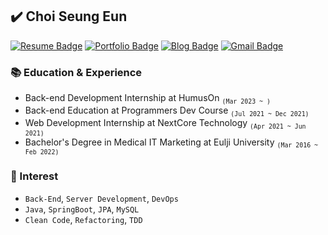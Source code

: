 ## ✔️ Choi Seung Eun

<div>
  
  [![Resume Badge](http://img.shields.io/badge/-Resume-blueviolet?style=flat&logo=notion)](https://cse0518.notion.site/SeungEun-Choi-fd3cb8a04edc4c11b0c8607e1c78b296)
  [![Portfolio Badge](http://img.shields.io/badge/-Portfolio-6DB33F?style=flat&logoColor=white&logo=spring)](https://cse0518.notion.site/Portfolio-b478a4ba6f9848c9956f5a997518a581)
  [![Blog Badge](http://img.shields.io/badge/-Blog-FF4088?style=flat&logoColor=white&logo=hugo)](https://cse0518.github.io/)
  [![Gmail Badge](https://img.shields.io/badge/Gmail-EA4335?style=flat&logo=Gmail&logoColor=white)](mailto:csedev0518@gmail.com)

</div>

### 📚 Education & Experience

- Back-end Development Internship at HumusOn <sub>`(Mar 2023 ~ )`</sub>
- Back-end Education at Programmers Dev Course <sub>`(Jul 2021 ~ Dec 2021)`</sub>
- Web Development Internship at NextCore Technology <sub>`(Apr 2021 ~ Jun 2021)`</sub>
- Bachelor's Degree in Medical IT Marketing at Eulji University <sub>`(Mar 2016 ~ Feb 2022)`</sub>

### 🎯 Interest

- `Back-End`, `Server Development`, `DevOps`
- `Java`, `SpringBoot`, `JPA`, `MySQL`
- `Clean Code`, `Refactoring`, `TDD`
